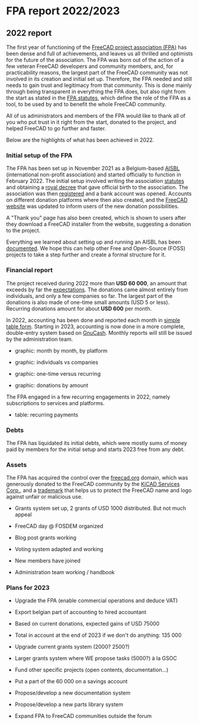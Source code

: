 # FPA report 2022/2023

## 2022 report

The first year of functioning of the [FreeCAD project association (FPA)](https://fpa.freecad.org) has been dense and full of achievements, and leaves us all thrilled and optimists for the future of the association. The FPA was born out of the action of a few veteran FreeCAD developers and community members, and, for practicability reasons, the largest part of the FreeCAD community was not involved in its creation and initial set up. Therefore, the FPA needed and still needs to gain trust and legitimacy from that community. This is done mainly through being transparent in everything the FPA does, but also right from the start as stated in the [FPA statutes](https://fpa.freecad.org/handbook/corporate/statutes.html), which define the role of the FPA as a tool, to be used by and to benefit the whole FreeCAD community.

All of us administrators and members of the FPA would like to thank all of you who put trust in it right from the start, donated to the project, and helped FreeCAD to go further and faster. 

Below are the highlights of what has been achieved in 2022.

### Initial setup of the FPA

The FPA has been set up in November 2021 as a Belgium-based [AISBL](https://justice.belgium.be/fr/themes_et_dossiers/societes_associations_et_fondations/associations/aisbl) (international non-profit association) and started officially to function in February 2022. The initial setup involved writing the association [statutes](https://fpa.freecad.org/handbook/corporate/statutes.html) and obtaining a [royal decree](https://fpa.freecad.org/royal_decree.pdf) that gave official birth to the association. The association was then [registered](https://kbopub.economie.fgov.be/kbopub/toonondernemingps.html?lang=en&ondernemingsnummer=781867807) and a bank account was opened. Accounts on different donation platforms where then also created, and the [FreeCAD website](https://freecad.org) was updated to inform users of the new donation possibilities.

A "Thank you" page has also been created, which is shown to users after they download a FreeCAD installer from the website, suggesting a donation to the project.

Everything we learned about setting up and running an AISBL has been [documented](https://fpa.freecad.org/handbook/corporate/aisbl_guide.html). We hope this can help other Free and Open-Source (FOSS) projects to take a step further and create a formal structure for it.

### Financial report

The project received during 2022 more than **USD 60 000**, an amount that exceeds by far the [expectations](https://fpa.freecad.org/budgets/2022.html). The donations came almost entirely from individuals, and only a few companies so far. The largest part of the donations is also made of one-time small amounts (USD 5 or less). Recurring donations amount for about **USD 600** per month.

In 2022, accounting has been done and reported each month in [simple table form](https://fpa.freecad.org/reports/2022). Starting in 2023, accounting is now done in a more complete, double-entry system based on [GnuCash](https://gnucash.org/). Monthly reports will still be issued by the administration team.

* graphic: month by month, by platform

* graphic: individuals vs companies

* graphic: one-time versus recurring

* graphic: donations by amount

The FPA engaged in a few recurring engagements in 2022, namely subscriptions to services and platforms.

* table: recurring payments

### Debts

The FPA has liquidated its initial debts, which were mostly sums of money paid by members for the initial setup and starts 2023 free from any debt.

### Assets

The FPA has acquired the control over the [freecad.org](https://freecad.org) domain, which was generously donated to the FreeCAD community by the [KiCAD Services Corp.](https://www.kipro-pcb.com/), and a [trademark](https://fpa.freecad.org/trademark.pdf) that helps us to protect the FreeCAD name and logo against unfair or malicious use.

* Grants system set up, 2 grants of USD 1000 distributed. But not much appeal

* FreeCAD day @ FOSDEM organized

* Blog post grants working

* Voting system adapted and working

* New members have joined

* Administration team working / handbook

### Plans for 2023

* Upgrade the FPA (enable commercial operations and deduce VAT)

* Export belgian part of accounting to hired accountant

* Based on current donations, expected gains of USD 75000

* Total in account at the end of 2023 if we don't do anything: 135 000

* Upgrade current grants system (2000? 2500?)

* Larger grants system where WE propose tasks (5000?) à la GSOC

* Fund other specific projects (open contents, documentation...)

* Put a part of the 60 000 on a savings account

* Propose/develop a new documentation system

* Propose/develop a new parts library system

* Expand FPA to FreeCAD communities outside the forum
